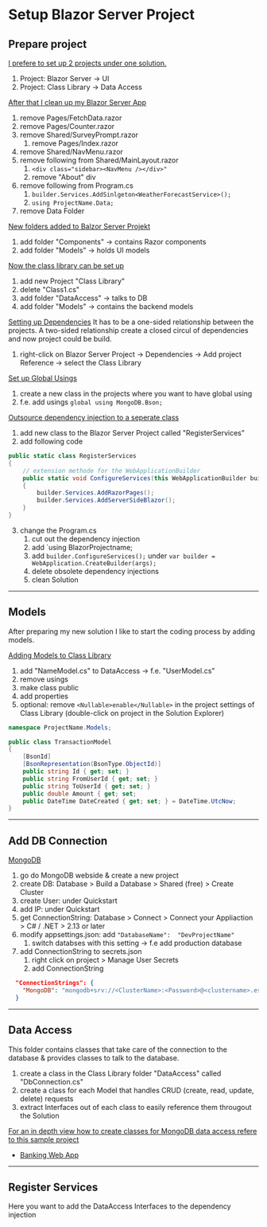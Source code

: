 # Setup Blazor Server Project

## Prepare project

<ins>I prefere to set up 2 projects under one solution. </ins>
1. Project: Blazor Server -> UI
2. Project: Class Library -> Data Access

<ins>After that I clean up my Blazor Server App</ins>
1. remove Pages/FetchData.razor
2. remove Pages/Counter.razor
3. remove Shared/SurveyPrompt.razor
	1. remove Pages/Index.razor <SurveyPrompt />
4. remove Shared/NavMenu.razor
5. remove following from Shared/MainLayout.razor
	1. `<div class="sidebar><NavMenu /></div>"`
	2. remove "About" div
6. remove following from Program.cs
	1. `builder.Services.AddSinlgeton<WeatherForecastService>();`
	2. `using ProjectName.Data;`
7. remove Data Folder

<ins>New folders added to Balzor Server Projekt</ins>
1. add folder "Components" -> contains Razor components
2. add folder "Models" -> holds UI models

<ins>Now the class library can be set up</ins>
1. add new Project "Class Library" 
2. delete "Class1.cs"
3. add folder "DataAccess" -> talks to DB
4. add folder "Models" -> contains the backend models

<ins>Setting up Dependencies</ins>
It has to be a one-sided relationship between the projects. A two-sided relationship create a closed circul of dependencies and now project could be build.
1. right-click on Blazor Server Project -> Dependencies -> Add project Reference -> select the Class Library

<ins>Set up Global Usings</ins>
1. create a new class in the projects where you want to have global using
2. f.e. add usings	`global using MongoDB.Bson;`

<ins>Outsource dependency injection to a seperate class</ins>
1. add new class to the Blazor Server Project called "RegisterServices"
2. add following code
```C#
public static class RegisterServices
{
    // extension methode for the WebApplicationBuilder
    public static void ConfigureServices(this WebApplicationBuilder builder)
    {
        builder.Services.AddRazorPages();
        builder.Services.AddServerSideBlazor();
    }
}
```
3. change the Program.cs
	1. cut out the dependency injection
	2. add `using BlazorProjectname;
	4. add `builder.ConfigureServices();` under `var builder = WebApplication.CreateBuilder(args);`
	5. delete obsolete dependency injections
	6. clean Solution

***

## Models

After preparing my new solution I like to start the coding process by adding models.

<ins>Adding Models to Class Library</ins>
1. add "NameModel.cs" to DataAccess -> f.e. "UserModel.cs"
2. remove usings
3. make class public
4. add properties
5. optional: remove `<Nullable>enable</Nullable>` in the project settings of Class Library (double-click on project in the Solution Explorer)

``` C#
namespace ProjectName.Models;

public class TransactionModel
{
    [BsonId]
    [BsonRepresentation(BsonType.ObjectId)]
    public string Id { get; set; }
    public string FromUserId { get; set; }
    public string ToUserId { get; set; }
    public double Amount { get; set; 
	public DateTime DateCreated { get; set; } = DateTime.UtcNow;
}
```

***

## Add DB Connection

<ins>MongoDB</ins>
1. go do MongoDB webside & create a new project
2. create DB: Database > Build a Database > Shared (free) > Create Cluster
3. create User: under Quickstart
4. add IP: under Quickstart
5. get ConnectionString: Database > Connect > Connect your Appliaction > C# / .NET > 2.13 or later 
6. modify appsettings.json: add `"DatabaseName":  "DevProjectName"`
	1. switch databses with this setting -> f.e add production database
7. add ConnectionString to secrets.json
	1. right click on project > Manage User Secrets
	2. add ConnectionString
``` JSON
  "ConnectionStrings": {
    "MongoDB": "mongodb+srv://<ClusterName>:<Password>@<clustername>.esxafcq.mongodb.net/?retryWrites=true&w=majority"
  }
```


***

## Data Access

This folder contains classes that take care of the connection to the database & provides classes to talk to the database.

1. create a class in the Class Library folder "DataAccess" called "DbConnection.cs"
2. create a class for each Model that handles CRUD (create, read, update, delete) requests
3. extract Interfaces out of each class to easily reference them througout the Solution

<ins>For an in depth view how to create classes for MongoDB data access refere to this sample project</ins>
- [Banking Web App](https://github.com/lucasmenke/notes/blob/main/Tutorials/Banking-Web-App.md)

***

## Register Services

Here you want to add the DataAccess Interfaces to the dependency injection